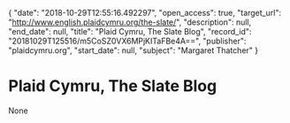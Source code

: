 {
  "date": "2018-10-29T12:55:16.492297", 
  "open_access": true, 
  "target_url": "http://www.english.plaidcymru.org/the-slate/", 
  "description": null, 
  "end_date": null, 
  "title": "Plaid Cymru, The Slate Blog", 
  "record_id": "20181029T125516/m5CoSZ0VX6MPjKITaFBe4A==", 
  "publisher": "plaidcymru.org", 
  "start_date": null, 
  "subject": "Margaret Thatcher"
}

# Plaid Cymru, The Slate Blog

None